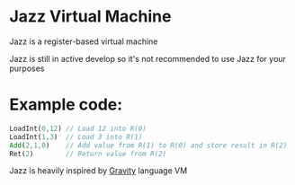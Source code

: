 # Jazz Virtual Machine

Jazz is a register-based virtual machine

Jazz is still in active develop so it's not recommended to use Jazz for your purposes

# Example code:
```rust
LoadInt(0,12) // Load 12 into R(0)
LoadInt(1,3)  // Load 3 into R(1)
Add(2,1,0)    // Add value from R(1) to R(0) and store result in R(2)
Ret(2)        // Return value from R(2)
 ```

Jazz is heavily inspired by [Gravity](https://marcobambini.github.io/gravity/#/) language VM
